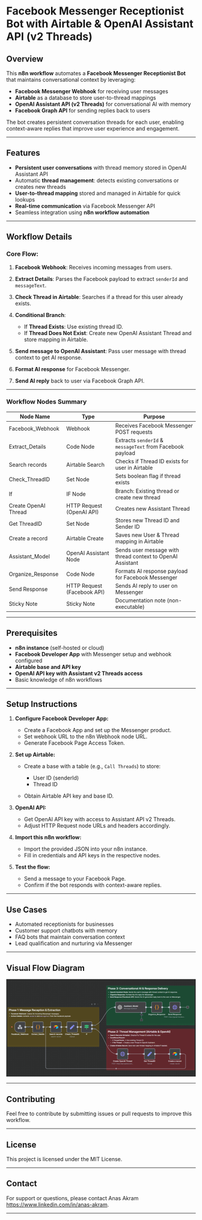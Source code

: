 # Facebook Messenger Receptionist Bot with Airtable & OpenAI Assistant API (v2 Threads)

## Overview

This **n8n workflow** automates a **Facebook Messenger Receptionist Bot** that maintains conversational context by leveraging:

* **Facebook Messenger Webhook** for receiving user messages
* **Airtable** as a database to store user-to-thread mappings
* **OpenAI Assistant API (v2 Threads)** for conversational AI with memory
* **Facebook Graph API** for sending replies back to users

The bot creates persistent conversation threads for each user, enabling context-aware replies that improve user experience and engagement.

---

## Features

* **Persistent user conversations** with thread memory stored in OpenAI Assistant API
* Automatic **thread management**: detects existing conversations or creates new threads
* **User-to-thread mapping** stored and managed in Airtable for quick lookups
* **Real-time communication** via Facebook Messenger API
* Seamless integration using **n8n workflow automation**

---

## Workflow Details

### Core Flow:

1. **Facebook Webhook**: Receives incoming messages from users.
2. **Extract Details**: Parses the Facebook payload to extract `senderId` and `messageText`.
3. **Check Thread in Airtable**: Searches if a thread for this user already exists.
4. **Conditional Branch**:

   * If **Thread Exists**: Use existing thread ID.
   * If **Thread Does Not Exist**: Create new OpenAI Assistant Thread and store mapping in Airtable.
5. **Send message to OpenAI Assistant**: Pass user message with thread context to get AI response.
6. **Format AI response** for Facebook Messenger.
7. **Send AI reply** back to user via Facebook Graph API.

---

### Workflow Nodes Summary

| Node Name            | Type                        | Purpose                                                    |
| -------------------- | --------------------------- | ---------------------------------------------------------- |
| Facebook\_Webhook    | Webhook                     | Receives Facebook Messenger POST requests                  |
| Extract\_Details     | Code Node                   | Extracts `senderId` & `messageText` from Facebook payload  |
| Search records       | Airtable Search             | Checks if Thread ID exists for user in Airtable            |
| Check\_ThreadID      | Set Node                    | Sets boolean flag if thread exists                         |
| If                   | IF Node                     | Branch: Existing thread or create new thread               |
| Create OpenAI Thread | HTTP Request (OpenAI API)   | Creates new Assistant Thread                               |
| Get ThreadID         | Set Node                    | Stores new Thread ID and Sender ID                         |
| Create a record      | Airtable Create             | Saves new User & Thread mapping in Airtable                |
| Assistant\_Model     | OpenAI Assistant Node       | Sends user message with thread context to OpenAI Assistant |
| Organize\_Response   | Code Node                   | Formats AI response payload for Facebook Messenger         |
| Send Response        | HTTP Request (Facebook API) | Sends AI reply to user on Messenger                        |
| Sticky Note          | Sticky Note                 | Documentation note (non-executable)                        |

---

## Prerequisites

* **n8n instance** (self-hosted or cloud)
* **Facebook Developer App** with Messenger setup and webhook configured
* **Airtable base and API key**
* **OpenAI API key with Assistant v2 Threads access**
* Basic knowledge of n8n workflows

---

## Setup Instructions

1. **Configure Facebook Developer App:**

   * Create a Facebook App and set up the Messenger product.
   * Set webhook URL to the n8n Webhook node URL.
   * Generate Facebook Page Access Token.

2. **Set up Airtable:**

   * Create a base with a table (e.g., `Call Threads`) to store:

     * User ID (senderId)
     * Thread ID
   * Obtain Airtable API key and base ID.

3. **OpenAI API:**

   * Get OpenAI API key with access to Assistant API v2 Threads.
   * Adjust HTTP Request node URLs and headers accordingly.

4. **Import this n8n workflow:**

   * Import the provided JSON into your n8n instance.
   * Fill in credentials and API keys in the respective nodes.

5. **Test the flow:**

   * Send a message to your Facebook Page.
   * Confirm if the bot responds with context-aware replies.

---

## Use Cases

* Automated receptionists for businesses
* Customer support chatbots with memory
* FAQ bots that maintain conversation context
* Lead qualification and nurturing via Messenger

---

## Visual Flow Diagram

![Workflow Diagram](workflow_diagram.png)


---

## Contributing

Feel free to contribute by submitting issues or pull requests to improve this workflow.

---

## License

This project is licensed under the MIT License.

---

## Contact

For support or questions, please contact Anas Akram https://www.linkedin.com/in/anas-akram.

---

